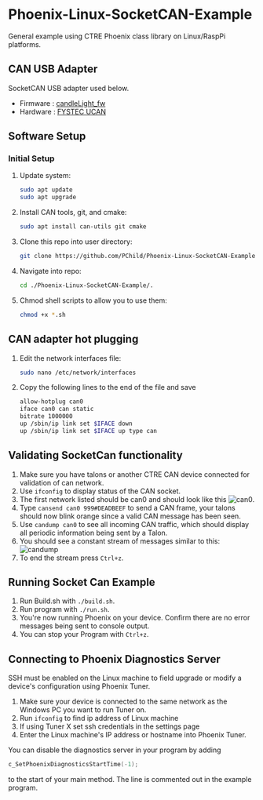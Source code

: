 # Phoenix-Linux-SocketCAN-Example

General example using CTRE Phoenix class library on Linux/RaspPi platforms.

## CAN USB Adapter

SocketCAN USB adapter used below.

- Firmware : [candleLight_fw](https://github.com/HubertD/candleLight_fw)
- Hardware : [FYSTEC UCAN](https://www.amazon.com/dp/B0BPY5HY6C)

## Software Setup

### Initial Setup

1. Update system:

     ```bash
     sudo apt update    
     sudo apt upgrade
     ```  

2. Install CAN tools, git, and cmake:

     ```bash
     sudo apt install can-utils git cmake
     ```

3. Clone this repo into user directory:

     ```bash
     git clone https://github.com/PChild/Phoenix-Linux-SocketCAN-Example.git
     ```

4. Navigate into repo:

     ```bash
     cd ./Phoenix-Linux-SocketCAN-Example/.
     ```

5. Chmod shell scripts to allow you to use them:

     ```bash
     chmod +x *.sh
     ```

## CAN adapter hot plugging

1. Edit the network interfaces file:

    ```bash
    sudo nano /etc/network/interfaces
    ```

2. Copy the following lines to the end of the file and save
  
    ```bash
    allow-hotplug can0    
    iface can0 can static     
    bitrate 1000000    
    up /sbin/ip link set $IFACE down    
    up /sbin/ip link set $IFACE up type can
    ```

## Validating SocketCan functionality

1. Make sure you have talons or another CTRE CAN device connected for validation of can network.
2. Use `ifconfig` to display status of the CAN socket.
3. The first network listed should be can0 and should look like this
![can0](https://user-images.githubusercontent.com/51933047/63381988-c6733e80-c367-11e9-91fc-7e2f620fea02.png).  
4. Type `cansend can0 999#DEADBEEF` to send a CAN frame, your talons should now blink orange since a valid CAN message has been seen.
5. Use `candump can0` to see all incoming CAN traffic, which should display all periodic information being sent by a Talon.  
6. You should see a constant stream of messages similar to this:![candump](https://user-images.githubusercontent.com/51933047/63384109-2f5cb580-c36c-11e9-8688-d3fa774eab43.png)
7. To end the stream press `Ctrl+z`.

## Running Socket Can Example

1. Run Build.sh with `./build.sh`.
2. Run program with `./run.sh`.
3. You're now running Phoenix on your device. Confirm there are no error messages being sent to console output.
4. You can stop your Program with `Ctrl+z`.

## Connecting to Phoenix Diagnostics Server

SSH must be enabled on the Linux machine to field upgrade or modify a device's configuration using Phoenix Tuner.

1. Make sure your device is connected to the same network as the Windows PC you want to run Tuner on.
2. Run `ifconfig` to find ip address of Linux machine
3. If using Tuner X set ssh credentials in the settings page
4. Enter the Linux machine's IP address or hostname into Phoenix Tuner.

You can disable the diagnostics server in your program by adding

```cpp
c_SetPhoenixDiagnosticsStartTime(-1);
```

to the start of your main method. The line is commented out in the example program.
